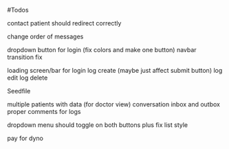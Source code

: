 #Todos

contact patient should redirect correctly

change order of messages

dropdown button for login (fix colors and make one button)
navbar transition fix

loading screen/bar for
login
log create (maybe just affect submit button)
log edit
log delete


Seedfile

multiple patients with data (for doctor view)
conversation inbox and outbox
proper comments for logs

dropdown menu should toggle on both buttons plus fix list style

pay for dyno
